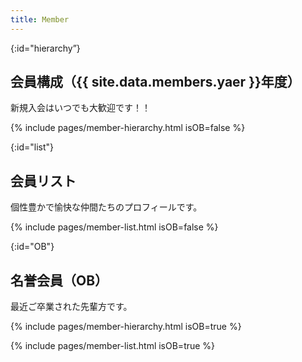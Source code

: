 ```yaml
---
title: Member
---
```


{:id="hierarchy”}
## 会員構成（{{ site.data.members.yaer }}年度）

新規入会はいつでも大歓迎です！！

{% include pages/member-hierarchy.html isOB=false %}


{:id="list"}
## 会員リスト

個性豊かで愉快な仲間たちのプロフィールです。

{% include pages/member-list.html isOB=false %}


{:id="OB"}
## 名誉会員（OB）

最近ご卒業された先輩方です。

{% include pages/member-hierarchy.html isOB=true %}

{% include pages/member-list.html isOB=true %}